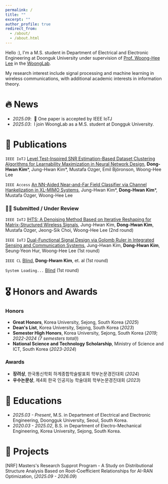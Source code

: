 ```yaml
---
permalink: /
title: ""
excerpt: ""
author_profile: true
redirect_from: 
  - /about/
  - /about.html
---
```


<!-- {% if site.google_scholar_stats_use_cdn %}
{% assign gsDataBaseUrl = "https://cdn.jsdelivr.net/gh/" | append: site.repository | append: "@" %}
{% else %}
{% assign gsDataBaseUrl = "https://raw.githubusercontent.com/" | append: site.repository | append: "/" %}
{% endif %}
{% assign url = gsDataBaseUrl | append: "google-scholar-stats/gs_data_shieldsio.json" %} -->

<span class='anchor' id='about-me'></span>

Hello :), I'm a M.S. student in Department of Electrical and Electronic Engineering at Doonguk University under supervision of [Prof. Woong-Hee Lee](https://scholar.google.co.kr/citations?user=45Y7T0UAAAAJ&hl=ko&oi=ao) in the [WoongLab](https://sites.google.com/view/woonglab/home).

My research interest include signal processing and machine learning in wireless communications, with additional academic interests in information theory.


# 🔥 News
- *2025.09*: &nbsp;🎉 One paper is accepted by IEEE IoTJ
- *2025.03*: &nbsp;I join WoongLab as a M.S. student at Dongguk University.

# 📝 Publications 

 ``IEEE IoTJ`` [Level Test-Inspired SNR Estimation-Based Dataset Clustering Algorithms for Learnability Maximization in Neural Network Design](), **Dong-Hwan Kim**\*, Jung-Hwan Kim\*, Mustafa Ozger, Emil Björonson, Woong-Hee Lee

``IEEE Access`` [An NN-Aided Near-and-Far Field Classifier via Channel Hankelization in XL-MIMO Systems](), Jung-Hwan Kim*, **Dong-Hwan Kim**\*, Mustafa Ozger, Woong-Hee Lee

### 🤦‍♂️ Submitted / Under Review

`IEEE IoTJ` [IHTS: A Denoising Method Based on Iterative Reshaping for Matrix-Structured Wireless Signals](), Jung-Hwan Kim, **Dong-Hwan Kim**, Mustafa Ozger, Jeong-Sik Choi, Woong-Hee Lee (2nd round)

`IEEE IoTJ` [Dual-Functional Signal Design via Golomb Ruler in Integrated Sensing and Communication Systems](), Jung-Hwan Kim, **Dong-Hwan Kim**, Seung-Yeon Hur, Woong-Hee Lee (1st round)

`IEEE CL` [Blind](), **Dong-Hwam Kim**, et. al (1st round)

`System Loading...` [Blind]() (1st round)

# 🎖 Honors and Awards

### Honors
- **Great Honors**, Korea University, Sejong, South Korea (*2025*)
- **Dean's List**, Korea University, Sejong, South Korea (*2023*)
- **Semester High Honors**, Korea University, Sejong, South Korea (*2019; 2022-2024 (7 semesters total)*)
- **National Science and Technology Scholarship**, Ministry of Science and ICT, South Korea (*2023-2024*)

### Awards
- **장려상**, 한국통신학회 하계종합학술발표회 학부논문경진대회 (*2024*)
- **우수논문상**, 제4회 한국 인공지능 학술대회 학부논문경진대회 (*2023*)

# 📖 Educations
- *2025.03 - Present*, M.S. in Department of Electrical and Electronic Engineering, Doongguk University, Seoul, South Korea.
- *2020.03 - 2025.02*, B.S. in Department of Electro-Mechanical Engineering, Korea University, Sejong, South Korea.

# 📄 Projects

[NRF] Masters's Research Supprot Program - A Study on Distributional Structure Analysis Based on Root-Coefficient Relationships for AI-RAN Optimization, (*2025.09 - 2026.09*)

<!-- # 💬 Invited Talks
- *2021.06*, Lorem ipsum dolor sit amet, consectetur adipiscing elit. Vivamus ornare aliquet ipsum, ac tempus justo dapibus sit amet. 
- *2021.03*, Lorem ipsum dolor sit amet, consectetur adipiscing elit. Vivamus ornare aliquet ipsum, ac tempus justo dapibus sit amet.  \| [\[video\]](https://github.com/)

# 💻 Internships
- *2019.05 - 2020.02*, [Lorem](https://github.com/), China. -->